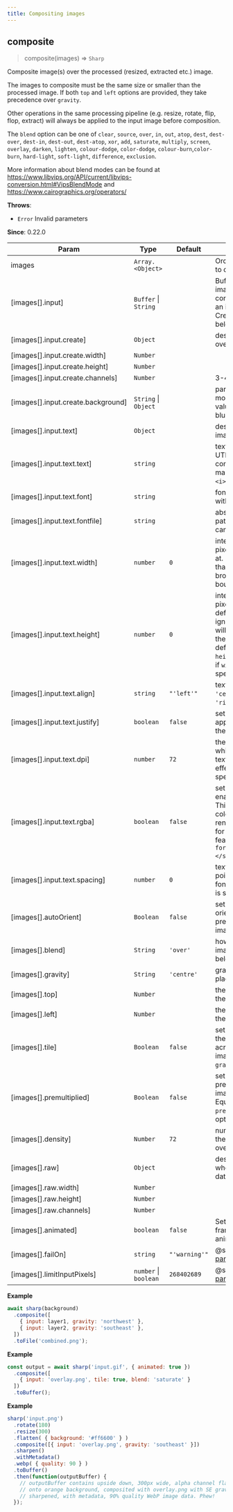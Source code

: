 ```yaml
---
title: Compositing images
---
```


## composite
> composite(images) ⇒ <code>Sharp</code>

Composite image(s) over the processed (resized, extracted etc.) image.

The images to composite must be the same size or smaller than the processed image.
If both `top` and `left` options are provided, they take precedence over `gravity`.

Other operations in the same processing pipeline (e.g. resize, rotate, flip,
flop, extract) will always be applied to the input image before composition.

The `blend` option can be one of `clear`, `source`, `over`, `in`, `out`, `atop`,
`dest`, `dest-over`, `dest-in`, `dest-out`, `dest-atop`,
`xor`, `add`, `saturate`, `multiply`, `screen`, `overlay`, `darken`, `lighten`,
`colour-dodge`, `color-dodge`, `colour-burn`,`color-burn`,
`hard-light`, `soft-light`, `difference`, `exclusion`.

More information about blend modes can be found at
https://www.libvips.org/API/current/libvips-conversion.html#VipsBlendMode
and https://www.cairographics.org/operators/


**Throws**:

- <code>Error</code> Invalid parameters

**Since**: 0.22.0  

| Param | Type | Default | Description |
| --- | --- | --- | --- |
| images | <code>Array.&lt;Object&gt;</code> |  | Ordered list of images to composite |
| [images[].input] | <code>Buffer</code> \| <code>String</code> |  | Buffer containing image data, String containing the path to an image file, or Create object (see below) |
| [images[].input.create] | <code>Object</code> |  | describes a blank overlay to be created. |
| [images[].input.create.width] | <code>Number</code> |  |  |
| [images[].input.create.height] | <code>Number</code> |  |  |
| [images[].input.create.channels] | <code>Number</code> |  | 3-4 |
| [images[].input.create.background] | <code>String</code> \| <code>Object</code> |  | parsed by the [color](https://www.npmjs.org/package/color) module to extract values for red, green, blue and alpha. |
| [images[].input.text] | <code>Object</code> |  | describes a new text image to be created. |
| [images[].input.text.text] | <code>string</code> |  | text to render as a UTF-8 string. It can contain Pango markup, for example `<i>Le</i>Monde`. |
| [images[].input.text.font] | <code>string</code> |  | font name to render with. |
| [images[].input.text.fontfile] | <code>string</code> |  | absolute filesystem path to a font file that can be used by `font`. |
| [images[].input.text.width] | <code>number</code> | <code>0</code> | integral number of pixels to word-wrap at. Lines of text wider than this will be broken at word boundaries. |
| [images[].input.text.height] | <code>number</code> | <code>0</code> | integral number of pixels high. When defined, `dpi` will be ignored and the text will automatically fit the pixel resolution defined by `width` and `height`. Will be ignored if `width` is not specified or set to 0. |
| [images[].input.text.align] | <code>string</code> | <code>&quot;&#x27;left&#x27;&quot;</code> | text alignment (`'left'`, `'centre'`, `'center'`, `'right'`). |
| [images[].input.text.justify] | <code>boolean</code> | <code>false</code> | set this to true to apply justification to the text. |
| [images[].input.text.dpi] | <code>number</code> | <code>72</code> | the resolution (size) at which to render the text. Does not take effect if `height` is specified. |
| [images[].input.text.rgba] | <code>boolean</code> | <code>false</code> | set this to true to enable RGBA output. This is useful for colour emoji rendering, or support for Pango markup features like `<span foreground="red">Red!</span>`. |
| [images[].input.text.spacing] | <code>number</code> | <code>0</code> | text line height in points. Will use the font line height if none is specified. |
| [images[].autoOrient] | <code>Boolean</code> | <code>false</code> | set to true to use EXIF orientation data, if present, to orient the image. |
| [images[].blend] | <code>String</code> | <code>&#x27;over&#x27;</code> | how to blend this image with the image below. |
| [images[].gravity] | <code>String</code> | <code>&#x27;centre&#x27;</code> | gravity at which to place the overlay. |
| [images[].top] | <code>Number</code> |  | the pixel offset from the top edge. |
| [images[].left] | <code>Number</code> |  | the pixel offset from the left edge. |
| [images[].tile] | <code>Boolean</code> | <code>false</code> | set to true to repeat the overlay image across the entire image with the given `gravity`. |
| [images[].premultiplied] | <code>Boolean</code> | <code>false</code> | set to true to avoid premultiplying the image below. Equivalent to the `--premultiplied` vips option. |
| [images[].density] | <code>Number</code> | <code>72</code> | number representing the DPI for vector overlay image. |
| [images[].raw] | <code>Object</code> |  | describes overlay when using raw pixel data. |
| [images[].raw.width] | <code>Number</code> |  |  |
| [images[].raw.height] | <code>Number</code> |  |  |
| [images[].raw.channels] | <code>Number</code> |  |  |
| [images[].animated] | <code>boolean</code> | <code>false</code> | Set to `true` to read all frames/pages of an animated image. |
| [images[].failOn] | <code>string</code> | <code>&quot;&#x27;warning&#x27;&quot;</code> | @see [constructor parameters](/api-constructor#parameters) |
| [images[].limitInputPixels] | <code>number</code> \| <code>boolean</code> | <code>268402689</code> | @see [constructor parameters](/api-constructor#parameters) |

**Example**  
```js
await sharp(background)
  .composite([
    { input: layer1, gravity: 'northwest' },
    { input: layer2, gravity: 'southeast' },
  ])
  .toFile('combined.png');
```
**Example**  
```js
const output = await sharp('input.gif', { animated: true })
  .composite([
    { input: 'overlay.png', tile: true, blend: 'saturate' }
  ])
  .toBuffer();
```
**Example**  
```js
sharp('input.png')
  .rotate(180)
  .resize(300)
  .flatten( { background: '#ff6600' } )
  .composite([{ input: 'overlay.png', gravity: 'southeast' }])
  .sharpen()
  .withMetadata()
  .webp( { quality: 90 } )
  .toBuffer()
  .then(function(outputBuffer) {
    // outputBuffer contains upside down, 300px wide, alpha channel flattened
    // onto orange background, composited with overlay.png with SE gravity,
    // sharpened, with metadata, 90% quality WebP image data. Phew!
  });
```